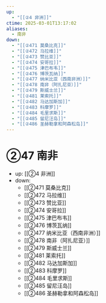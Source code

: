 ```yaml
---
up:
  - "[[②4 非洲]]"
ctime: 2025-03-01T13:17:02
aliases:
  - 南非
down:
  - "[[②471 莫桑比克]]"
  - "[[②472 马拉维]]"
  - "[[②473 赞比亚]]"
  - "[[②474 安哥拉]]"
  - "[[②475 津巴布韦]]"
  - "[[②476 博茨瓦纳]]"
  - "[[②477 纳米比亚（西南非洲）]]"
  - "[[②478 南非（阿扎尼亚）]]"
  - "[[②479 斯威士兰]]"
  - "[[②481 莱索托]]"
  - "[[②482 马达加斯加]]"
  - "[[②483 科摩罗]]"
  - "[[②484 毛里求斯]]"
  - "[[②485 留尼汪岛]]"
  - "[[②486 圣赫勒拿和阿森松岛]]"
---
```


# ②47 南非

- up: [[②4 非洲]]
- down:	
	- [[②471 莫桑比克]]
	- [[②472 马拉维]]
	- [[②473 赞比亚]]
	- [[②474 安哥拉]]
	- [[②475 津巴布韦]]
	- [[②476 博茨瓦纳]]
	- [[②477 纳米比亚（西南非洲）]]
	- [[②478 南非（阿扎尼亚）]]
	- [[②479 斯威士兰]]
	- [[②481 莱索托]]
	- [[②482 马达加斯加]]
	- [[②483 科摩罗]]
	- [[②484 毛里求斯]]
	- [[②485 留尼汪岛]]
	- [[②486 圣赫勒拿和阿森松岛]]
	
